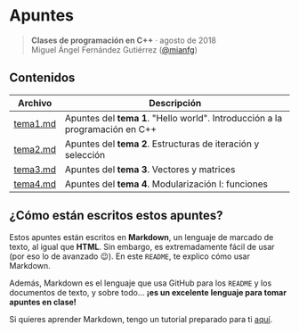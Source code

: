 # Apuntes

> **Clases de programación en C++** · agosto de 2018  
> Miguel Ángel Fernández Gutiérrez ([@mianfg](https://mianfg.bloomgogo.com))

## Contenidos

| Archivo | Descripción |
| --- | --- |
| [tema1.md](./tema1.md) | Apuntes del **tema 1**. "Hello world". Introducción a la programación en C++ |
| [tema2.md](./tema2.md) | Apuntes del **tema 2**. Estructuras de iteración y selección |
| [tema3.md](./tema3.md) | Apuntes del **tema 3**. Vectores y matrices |
| [tema4.md](./tema4.md) | Apuntes del **tema 4**. Modularización I: funciones |

## ¿Cómo están escritos estos apuntes?

Estos apuntes están escritos en **Markdown**, un lenguaje de marcado de texto, al igual que **HTML**. Sin embargo, es extremadamente fácil de usar (por eso lo de avanzado :wink:). En este `README`, te explico cómo usar Markdown.

Además, Markdown es el lenguaje que usa GitHub para los `README` y los documentos de texto, y sobre todo... **¡es un excelente lenguaje para tomar apuntes en clase!**

Si quieres aprender Markdown, tengo un tutorial preparado para ti [aquí](../Manuales/manual-markdown.md).
